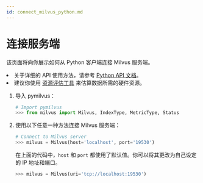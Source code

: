 ```yaml
---
id: connect_milvus_python.md
---
```


# 连接服务端

该页面将向你展示如何从 Python 客户端连接 Milvus 服务端。 

<div class="alert note">
<li>关于详细的 API 使用方法，请参考 <a href="https://github.com/milvus-io/pymilvus">Python API 文档</a>。</li>
<li>建议你使用 <a href="https://milvus.io/tools/sizing">资源评估工具</a> 来估算数据所需的硬件资源。</li>
</div>


1. 导入 pymilvus：

   ```python
   # Import pymilvus
   >>> from milvus import Milvus, IndexType, MetricType, Status
   ```

2. 使用以下任意一种方法连接 Milvus 服务端：

   ```python
   # Connect to Milvus server
   >>> milvus = Milvus(host='localhost', port='19530')
   ```

   <div class="alert note">
   在上面的代码中，<code>host</code> 和 <code>port</code> 都使用了默认值。你可以将其更改为自己设定的 IP 地址和端口。
   </div>

   ```python
   >>> milvus = Milvus(uri='tcp://localhost:19530')
   ```

